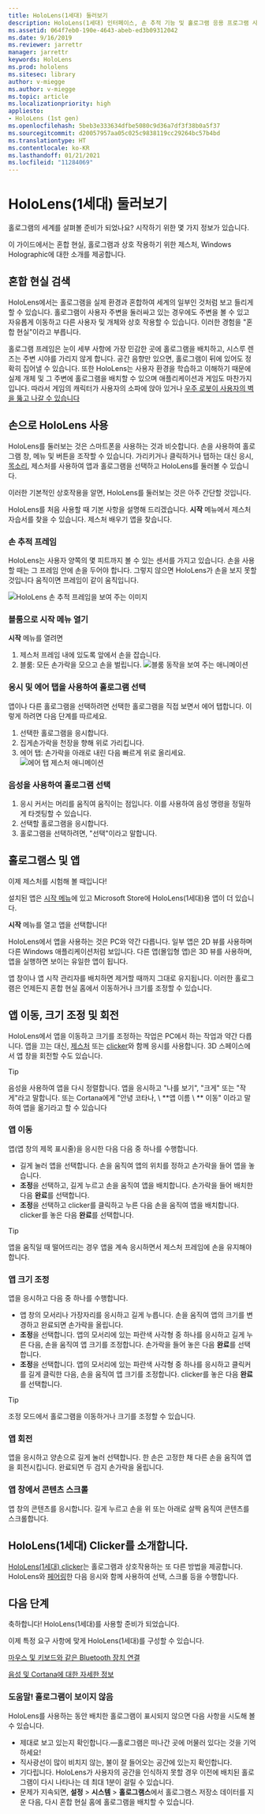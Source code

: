 ```yaml
---
title: HoloLens(1세대) 둘러보기
description: HoloLens(1세대) 인터페이스, 손 추적 기능 및 홀로그램 응용 프로그램 사용 간단히 둘러보기를 시작하세요.
ms.assetid: 064f7eb0-190e-4643-abeb-ed3b09312042
ms.date: 9/16/2019
ms.reviewer: jarrettr
manager: jarrettr
keywords: HoloLens
ms.prod: hololens
ms.sitesec: library
author: v-miegge
ms.author: v-miegge
ms.topic: article
ms.localizationpriority: high
appliesto:
- HoloLens (1st gen)
ms.openlocfilehash: 5beb3e333634dfbe5080c9d36a7df3f38b0a5f37
ms.sourcegitcommit: d20057957aa05c025c9838119cc29264bc57b4bd
ms.translationtype: HT
ms.contentlocale: ko-KR
ms.lasthandoff: 01/21/2021
ms.locfileid: "11284069"
---
```

# HoloLens(1세대) 둘러보기

홀로그램의 세계를 살펴볼 준비가 되었나요? 시작하기 위한 몇 가지 정보가 있습니다.

이 가이드에서는 혼합 현실, 홀로그램과 상호 작용하기 위한 제스처, Windows Holographic에 대한 소개를 제공합니다.

## 혼합 현실 검색

HoloLens에서는 홀로그램을 실제 환경과 혼합하여 세계의 일부인 것처럼 보고 들리게 할 수 있습니다. 홀로그램이 사용자 주변을 둘러싸고 있는 경우에도 주변을 볼 수 있고 자유롭게 이동하고 다른 사용자 및 개체와 상호 작용할 수 있습니다. 이러한 경험을 "혼합 현실"이라고 부릅니다.

홀로그램 프레임은 눈이 세부 사항에 가장 민감한 곳에 홀로그램을 배치하고, 시스루 렌즈는 주변 시야를 가리지 않게 합니다. 공간 음향만 있으면, 홀로그램이 뒤에 있어도 정확히 집어낼 수 있습니다. 또한 HoloLens는 사용자 환경을 학습하고 이해하기 때문에 실제 개체 및 그 주변에 홀로그램을 배치할 수 있으며 애플리케이션과 게임도 마찬가지입니다. 따라서 게임의 캐릭터가 사용자의 소파에 앉아 있거나 [우주 로봇이 사용자의 벽을 뚫고 나갈 수 있습니다](https://www.microsoft.com/store/apps/9nblggh5fv3j)

## 손으로 HoloLens 사용

HoloLens를 둘러보는 것은 스마트폰을 사용하는 것과 비슷합니다. 손을 사용하여 홀로그램 창, 메뉴 및 버튼을 조작할 수 있습니다.  가리키거나 클릭하거나 탭하는 대신 응시, [목소리](hololens-cortana.md), 제스처를 사용하여 앱과 홀로그램을 선택하고 HoloLens를 둘러볼 수 있습니다.

이러한 기본적인 상호작용을 알면, HoloLens를 둘러보는 것은 아주 간단할 것입니다.

HoloLens를 처음 사용할 때 기본 사항을 설명해 드리겠습니다. **시작** 메뉴에서 제스처 자습서를 찾을 수 있습니다. 제스처 배우기 앱을 찾습니다.

### 손 추적 프레임

HoloLens는 사용자 양쪽의 몇 피트까지 볼 수 있는 센서를 가지고 있습니다. 손을 사용할 때는 그 프레임 안에 손을 두어야 합니다. 그렇지 않으면 HoloLens가 손을 보지 못할 것입니다 움직이면 프레임이 같이 움직입니다.  

![HoloLens 손 추적 프레임을 보여 주는 이미지](./images/hololens-2-gesture-frame.png)

### 블룸으로 시작 메뉴 열기

**시작** 메뉴를 열려면

1. 제스처 프레임 내에 있도록 앞에서 손을 잡습니다.
1. 블룸: 모든 손가락을 모으고 손을 벌립니다.
  ![블룸 동작을 보여 주는 애니메이션](./images/hololens-bloom.gif)

### 응시 및 에어 탭을 사용하여 홀로그램 선택

앱이나 다른 홀로그램을 선택하려면 선택한 홀로그램을 직접 보면서 에어 탭합니다. 이렇게 하려면 다음 단계를 따르세요.

1. 선택한 홀로그램을 응시합니다.
1. 집게손가락을 천장을 향해 위로 가리킵니다.
1. 에어 탭: 손가락을 아래로 내린 다음 빠르게 위로 올리세요.
   ![에어 탭 제스처 애니메이션](./images/hololens-air-tap.gif)

### 음성을 사용하여 홀로그램 선택

1. 응시 커서는 머리를 움직여 움직이는 점입니다. 이를 사용하여 음성 명령을 정밀하게 타겟팅할 수 있습니다.
1. 선택할 홀로그램을 응시합니다.
1. 홀로그램을 선택하려면, "선택"이라고 말합니다.

## 홀로그램스 및 앱

이제 제스처를 시험해 볼 때입니다!

설치된 앱은 [시작 메뉴](holographic-home.md)에 있고 Microsoft Store에 HoloLens(1세대)용 앱이 더 있습니다.

**시작** 메뉴를 열고 앱을 선택합니다!

HoloLens에서 앱을 사용하는 것은 PC와 약간 다릅니다. 일부 앱은 2D 뷰를 사용하며 다른 Windows 애플리케이션처럼 보입니다. 다른 앱(몰입형 앱)은 3D 뷰를 사용하며, 앱을 실행하면 보이는 유일한 앱이 됩니다.

앱 창이나 앱 시작 관리자를 배치하면 제거할 때까지 그대로 유지됩니다. 이러한 홀로그램은 언제든지 혼합 현실 홈에서 이동하거나 크기를 조정할 수 있습니다.

## 앱 이동, 크기 조정 및 회전

HoloLens에서 앱을 이동하고 크기를 조정하는 작업은 PC에서 하는 작업과 약간 다릅니다. 앱을 끄는 대신, [제스처](https://support.microsoft.com/help/12644/hololens-use-gestures) 또는 [clicker](hololens1-clicker.md)와 함께 응시를 사용합니다. 3D 스페이스에서 앱 창을 회전할 수도 있습니다.

> [!TIP]
> 음성을 사용하여 앱을 다시 정렬합니다. 앱을 응시하고 "나를 보기", "크게" 또는 "작게"라고 말합니다. 또는 Cortana에게 "안녕 코타나, \ **앱 이름 \ ** 이동" 이라고 말하여 앱을 옮기라고 할 수 있습니다

### 앱 이동

앱(앱 창의 제목 표시줄)을 응시한 다음 다음 중 하나를 수행합니다.

- 길게 눌러 앱을 선택합니다. 손을 움직여 앱의 위치를 정하고 손가락을 들어 앱을 놓습니다.
- **조정**을 선택하고, 길게 누르고 손을 움직여 앱을 배치합니다. 손가락을 들어 배치한 다음 **완료**를 선택합니다.
- **조정**을 선택하고 clicker를 클릭하고 누른 다음 손을 움직여 앱을 배치합니다. clicker를 놓은 다음 **완료**를 선택합니다.

> [!TIP]
> 앱을 움직일 때 떨어뜨리는 경우 앱을 계속 응시하면서 제스처 프레임에 손을 유지해야 합니다.

### 앱 크기 조정

앱을 응시하고 다음 중 하나를 수행합니다.

- 앱 창의 모서리나 가장자리를 응시하고 길게 누릅니다. 손을 움직여 앱의 크기를 변경하고 완료되면 손가락을 올립니다.
- **조정**을 선택합니다. 앱의 모서리에 있는 파란색 사각형 중 하나를 응시하고 길게 누른 다음, 손을 움직여 앱 크기를 조정합니다. 손가락을 들어 놓은 다음 **완료**를 선택합니다.
- **조정**을 선택합니다. 앱의 모서리에 있는 파란색 사각형 중 하나를 응시하고 클릭커를 길게 클릭한 다음, 손을 움직여 앱 크기를 조정합니다. clicker를 놓은 다음 **완료**를 선택합니다.

> [!TIP]
> 조정 모드에서 홀로그램을 이동하거나 크기를 조정할 수 있습니다.

### 앱 회전

앱을 응시하고 양손으로 길게 눌러 선택합니다. 한 손은 고정한 채 다른 손을 움직여 앱을 회전시킵니다. 완료되면 두 검지 손가락을 올립니다.

### 앱 창에서 콘텐츠 스크롤

앱 창의 콘텐츠를 응시합니다. 길게 누르고 손을 위 또는 아래로 살짝 움직여 콘텐츠를 스크롤합니다.

## HoloLens(1세대) Clicker를 소개합니다.

[HoloLens(1세대) clicker](hololens1-clicker.md)는 홀로그램과 상호작용하는 또 다른 방법을 제공합니다. HoloLens와 [페어링](hololens-connect-devices.md)한 다음 응시와 함께 사용하여 선택, 스크롤 등을 수행합니다.

## 다음 단계

축하합니다! HoloLens(1세대)를 사용할 준비가 되었습니다.

이제 특정 요구 사항에 맞게 HoloLens(1세대)를 구성할 수 있습니다.

[마우스 및 키보드와 같은 Bluetooth 장치 연결](hololens-connect-devices.md)

[음성 및 Cortana에 대한 자세한 정보](hololens-cortana.md)

### 도움말! 홀로그램이 보이지 않음

HoloLens를 사용하는 동안 배치한 홀로그램이 표시되지 않으면 다음 사항을 시도해 볼 수 있습니다.

- 제대로 보고 있는지 확인합니다.&mdash;홀로그램은 떠나간 곳에 머물러 있다는 것을 기억하세요!
- 직사광선이 많이 비치지 않는, 불이 잘 들어오는 공간에 있는지 확인합니다.
- 기다립니다. HoloLens가 사용자의 공간을 인식하지 못할 경우 이전에 배치된 홀로그램이 다시 나타나는 데 최대 1분이 걸릴 수 있습니다.
- 문제가 지속되면, **설정** > **시스템** > **홀로그램스**에서 홀로그램스 저장소 데이터를 지운 다음, 다시 혼합 현실 홈에 홀로그램을 배치할 수 있습니다.
